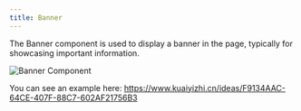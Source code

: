 ```yaml
---
title: Banner
---
```


The Banner component is used to display a banner in the page, typically for showcasing important information.

![Banner Component](/images/juiceEditor/component-banner.png)

You can see an example here: https://www.kuaiyizhi.cn/ideas/F9134AAC-64CE-407F-88C7-602AF21756B3
